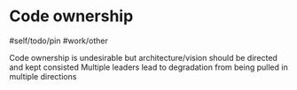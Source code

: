 # Code ownership
#self/todo/pin #work/other 

Code ownership is undesirable but architecture/vision should be directed and kept consisted
Multiple leaders lead to degradation from being pulled in multiple directions 